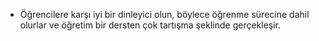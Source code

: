 - Öğrencilere karşı iyi bir dinleyici olun, böylece öğrenme sürecine dahil olurlar ve öğretim bir dersten çok tartışma şeklinde gerçekleşir. 
